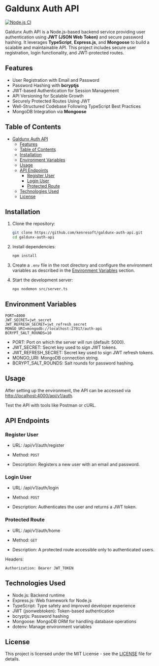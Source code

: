 # Galdunx Auth API

[![Node.js CI](https://github.com/kenresoft/galdunx-auth-api/actions/workflows/node.js.yml/badge.svg)](https://github.com/kenresoft/galdunx-auth-api/actions/workflows/node.js.yml)

Galdunx Auth API is a Node.js-based backend service providing user authentication using **JWT (JSON Web Token)** and secure password hashing. It leverages **TypeScript**, **Express.js**, and **Mongoose** to build a scalable and maintainable API. This project includes secure user registration, login functionality, and JWT-protected routes.

## Features

- User Registration with Email and Password
- Password Hashing with **bcryptjs**
- JWT-based Authentication for Session Management
- API Versioning for Scalable Growth
- Securely Protected Routes Using JWT
- Well-Structured Codebase Following TypeScript Best Practices
- MongoDB Integration via **Mongoose**

## Table of Contents

- [Galdunx Auth API](#galdunx-auth-api)
  - [Features](#features)
  - [Table of Contents](#table-of-contents)
  - [Installation](#installation)
  - [Environment Variables](#environment-variables)
  - [Usage](#usage)
  - [API Endpoints](#api-endpoints)
    - [Register User](#register-user)
    - [Login User](#login-user)
    - [Protected Route](#protected-route)
  - [Technologies Used](#technologies-used)
  - [License](#license)

## Installation

1. Clone the repository:

    ```bash
    git clone https://github.com/kenresoft/galdunx-auth-api.git
    cd galdunx-auth-api
    ```

2. Install dependencies:

    ```bash
    npm install
    ```

3. Create a `.env` file in the root directory and configure the environment variables as described in the [Environment Variables](#environment-variables) section.

4. Start the development server:

    ```bash
    npx nodemon src/server.ts
    ```

## Environment Variables

```plaintext
PORT=4000
JWT_SECRET=jwt_secret
JWT_REFRESH_SECRET=jwt_refresh_secret
MONGO_URI=mongodb://localhost:27017/auth-api
BCRYPT_SALT_ROUNDS=10
```

- PORT: Port on which the server will run (default: 5000).
- JWT_SECRET: Secret key used to sign JWT tokens.
- JWT_REFRESH_SECRET: Secret key used to sign JWT refresh tokens.
- MONGO_URI: MongoDB connection string.
- BCRYPT_SALT_ROUNDS: Salt rounds for password hashing.

## Usage

After setting up the environment, the API can be accessed via [http://localhost:4000/api/v1/auth](http://localhost:4444/api/v1/auth).

Test the API with tools like Postman or cURL.

## API Endpoints

### Register User

- URL: /api/v1/auth/register

- Method: `POST`

- Description: Registers a new user with an email and password.

### Login User

- URL: /api/v1/auth/login

- Method: `POST`

- Description: Authenticates the user and returns a JWT token.

### Protected Route

- URL: /api/v1/auth/home

- Method: `GET`

- Description: A protected route accessible only to authenticated users.

Headers:

```plaintext
Authorization: Bearer JWT_TOKEN
```

## Technologies Used

- Node.js: Backend runtime
- Express.js: Web framework for Node.js
- TypeScript: Type safety and improved developer experience
- JWT (jsonwebtoken): Token-based authentication
- bcryptjs: Password hashing
- Mongoose: MongoDB ORM for handling database operations
- dotenv: Manage environment variables

## License

This project is licensed under the MIT License - see the [LICENSE](LICENSE) file for details.
